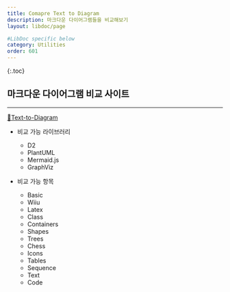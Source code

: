 ```yaml
---
title: Comapre Text to Diagram 
description: 마크다운 다이어그램들을 비교해보기
layout: libdoc/page

#LibDoc specific below
category: Utilities
order: 601
---
```

{:.toc}
## 마크다운 다이어그램 비교 사이트
---
[🔗Text-to-Diagram](https://text-to-diagram.com/)
[](/assets/utilities/Utilities_601_textToDiagram/Utilities_601_textToDiagram.webp)

* 비교 가능 라이브러리
  * D2
  * PlantUML
  * Mermaid.js
  * GraphViz

* 비교 가능 항목
  * Basic
  * Wiiu
  * Latex
  * Class
  * Containers
  * Shapes
  * Trees
  * Chess
  * Icons
  * Tables
  * Sequence
  * Text
  * Code